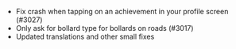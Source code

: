 - Fix crash when tapping on an achievement in your profile screen (#3027)
- Only ask for bollard type for bollards on roads (#3017)
- Updated translations and other small fixes
